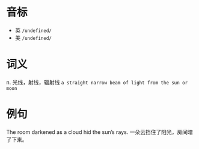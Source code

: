 # 音标

- 英 `/undefined/`
- 美 `/undefined/`

# 词义

n. 光线，射线，辐射线
`a straight narrow beam of light from the sun or moon`

# 例句

The room darkened as a cloud hid the sun’s rays.
一朵云挡住了阳光，房间暗了下来。


